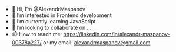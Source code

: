 - 👋 Hi, I’m @AlexandrMaspanov
- 👀 I’m interested in Frontend development
- 🌱 I’m currently learning JavaScript
- 💞️ I’m looking to collaborate on ...
- 📫 How to reach me: https://linkedin.com/in/alexandr-maspanov-00378a227/ or my email: alexandrmaspanov@gmail.com

<!---
AlexandrMaspanov/AlexandrMaspanov is a ✨ special ✨ repository because its `README.md` (this file) appears on your GitHub profile.
You can click the Preview link to take a look at your changes.
--->

